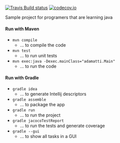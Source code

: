 [![Travis Build status](https://travis-ci.org/adamatti/LearnJava.svg?branch=master)](https://travis-ci.org/adamatti/LearnJava) [![codecov.io](https://codecov.io/github/adamatti/LearnJava/coverage.svg?branch=master)](https://codecov.io/github/adamatti/LearnJava?branch=master)

Sample project for programers that are learning java

#### Run with Maven

* `mvn compile`
	* ... to compile the code
* `mvn test`
	* ... to run unit tests
* `mvn exec:java -Dexec.mainClass="adamatti.Main"`
	* ... to run the code

#### Run with Gradle

* `gradle idea`
	* ... to generate Intellij descriptors
* `gradle assemble`
	* ... to package the app
* `gradle run`
	* ... to run the project
* `gradle jacocoTestReport`
	* ... to run the tests and generate coverage
* `gradle --gui`
	* ... to show all tasks in a GUI